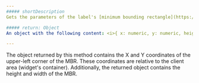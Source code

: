 ```yaml
---
##### shortDescription
Gets the parameters of the label's [minimum bounding rectangle](https://en.wikipedia.org/wiki/Minimum_bounding_rectangle) (MBR).

##### return: Object
An object with the following content: <i>{ x: numeric, y: numeric, height: numeric, width: numeric }</i>.

---
```

The object returned by this method contains the X and Y coordinates of the upper-left corner of the MBR. These coordinates are relative to the client area (widget's container). Additionally, the returned object contains the height and width of the MBR.